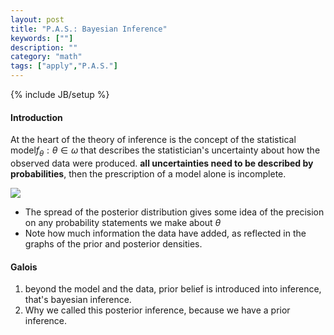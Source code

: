 ```yaml
---
layout: post
title: "P.A.S.: Bayesian Inference"
keywords: [""]
description: ""
category: "math"
tags: ["apply","P.A.S."]
---
```

{% include JB/setup %}

#### Introduction
At the heart of the theory of inference is the concept of the statistical
model$f_{\theta}: \theta \in \omega$ that describes the statistician's
uncertainty about how the observed data were produced. 
**all
   uncertainties need to be described by probabilities**, then the prescription of
   a model alone is incomplete.

<img src="{{IMAGE_PATH}}/math-apply-probability-and-statistics-bayesian-inference.png" />

- The spread of the posterior distribution gives some idea of the precision on
  any probability statements we make about $\theta$
- Note how much information the data have added, as reflected in the graphs of
  the prior and posterior densities.



#### Galois
1. beyond the model and the data, prior belief is introduced into inference,
   that's bayesian inference.
2. Why we called this posterior inference, because we have a prior inference.

